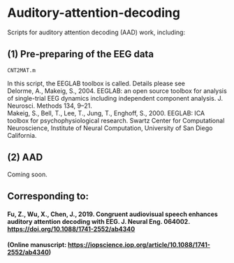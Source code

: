 # Auditory-attention-decoding
Scripts for auditory attention decoding (AAD) work, including:

## (1) Pre-preparing of the EEG data  
`CNT2MAT.m`

In this script, the EEGLAB toolbox is called. Details please see  
Delorme, A., Makeig, S., 2004. EEGLAB: an open source toolbox for analysis of single-trial EEG dynamics including independent component analysis. J. Neurosci. Methods 134, 9–21.  
Makeig, S., Bell, T., Lee, T., Jung, T., Enghoff, S., 2000. EEGLAB: ICA toolbox for psychophysiological research. Swartz Center for Computational Neuroscience, Institute of Neural Computation, University of San Diego California.

## (2) AAD  
Coming soon.  


## Corresponding to: 
#### Fu, Z., Wu, X., Chen, J., 2019. Congruent audiovisual speech enhances auditory attention decoding with EEG. J. Neural Eng. 064002. https://doi.org/10.1088/1741-2552/ab4340
#### (Online manuscript: https://iopscience.iop.org/article/10.1088/1741-2552/ab4340)
